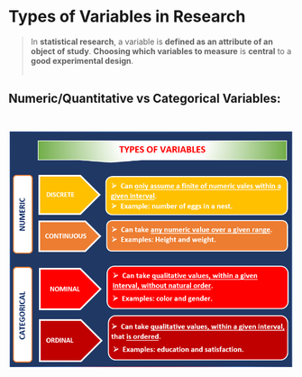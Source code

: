 # Types of Variables in Research

> In **statistical research**, a variable is **defined as an attribute of an object of study**. **Choosing which variables to measure** is **central** to a **good experimental design**.<br><br>
## Numeric/Quantitative vs Categorical Variables:<br><br>
![Types of Variables](Image/TYPES%20OF%20VARIABLES.png)
